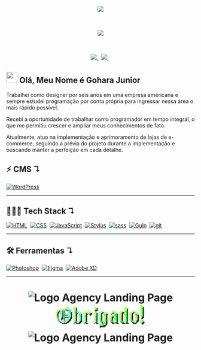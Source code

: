 <!-- Gif Logo -->
<p align="center">
  <a href="">
    <img src="https://user-images.githubusercontent.com/57417305/87222610-74eeec00-c34b-11ea-9803-00736d9ac97a.gif">
  </a>
</p>
  &nbsp;
<!-- Gif Traço -->
<p align="center">
    <img src="https://user-images.githubusercontent.com/57417305/81239377-13bd3c00-8fdb-11ea-9567-30a27becb1bf.gif">
</p>

  &nbsp;
<p align="center">
  <!-- Badge - LinkedIn -->
  <a href="https://www.linkedin.com/in/goharajunior/">
    <img src="https://img.shields.io/badge/Gohara-0A66C2?logo=linkedin&logoColor=fff&style=flat&link=https://www.linkedin.com/in/goharajunior/">
  </a>
  &nbsp;
  <!-- Badge - Twitter -->
  <a href="https://twitter.com/goharadev">
    <img src="https://img.shields.io/badge/Twitter-1DA1F2?logo=twitter&logoColor=fff&style=flat&link=https://twitter.com/goharadev">
  </a>
   &nbsp;
</p>

<!-- Apresentação -->
## <img src="./icons-readme/hello.gif" width="30px" height="30px"> Olá, Meu Nome é Gohara Junior

<p>Trabalhei como designer por seis anos em uma empresa americana e sempre estudei programação por conta própria para ingressar nessa área o mais rápido possível.</p>

<p>Recebi a oportunidade de trabalhar como programador em tempo integral, o que me permitiu crescer e ampliar meus conhecimentos de fato.</p>

<p>Atualmente, atuo na implementação e aprimoramento de lojas de e-commerce, seguindo a prévia do projeto durante a implementação e buscando manter a perfeição em cada detalhe.</p>

## ⚡ <strong>CMS ↴</strong>
<a href="#"><img alt="WordPress" src="https://img.shields.io/badge/WordPress-21759B?logo=wordpress&logoColor=fff&style=flat"></a>&nbsp;

---
## 👨🏼‍💻 <strong>Tech Stack ↴</strong>

<p align="left">
  <a href="#"><img alt="HTML" src="https://img.shields.io/badge/HTML5-E34F26?logo=html5&logoColor=fff&style=flat"></a>&nbsp;
  <a href="#"><img alt="CSS" src="https://img.shields.io/badge/CSS3-1572B6?logo=css3&logoColor=fff&style=flat"></a>&nbsp;
  <a href="#"><img alt="JavaScript" src="https://img.shields.io/badge/JavaScript-F7DF1E.svg?logo=javascript&logoColor=black"></a>&nbsp;
  <a href="#"><img alt="Stylus" src="https://img.shields.io/badge/Stylus-333?logo=stylus&logoColor=fff&style=flat"></a>&nbsp;
  <a href="#"><img alt="sass" src="https://img.shields.io/badge/Sass-hotpink.svg?logo=SASS&logoColor=white"></a>&nbsp;
  <a href="#"><img alt="Gulp" src="https://img.shields.io/badge/gulp-CF4647?logo=gulp&logoColor=fff&style=flat"></a>&nbsp;
  <!-- <a href="#"><img alt="React" src="https://img.shields.io/badge/React-20232a.svg?logo=react&logoColor=%2361DAFB"></a>&nbsp; -->
  <a href="#"><img alt="git" src="https://img.shields.io/badge/Git-F05033.svg?logo=git&logoColor=white"></a>&nbsp;
</p>

---

## 🛠 <strong>Ferramentas ↴</strong>
<a href="#"><img alt="Photoshop" src="https://img.shields.io/badge/Adobe%20Photoshop-31A8FF?logo=adobephotoshop&logoColor=fff&style=flat"></a>&nbsp;
<a href="#"><img alt="Figma" src="https://img.shields.io/badge/Figma-F24E1E?logo=figma&logoColor=fff&style=flat"></a>&nbsp;
<a href="#"><img alt="Adobe XD" src="https://img.shields.io/badge/Adobe%20XD-FF61F6?logo=adobexd&logoColor=fff&style=flat"></a>&nbsp;

---

<h1 align="center">
    <img width="200px" alt="Logo Agency Landing Page" src="https://user-images.githubusercontent.com/57417305/89026559-5010e780-d2ff-11ea-93e5-9731085ab2b1.gif" />
    <img alt="Logo Agency Landing Page" src="./icons-readme/thanks.png" />
    <img width="200px" alt="Logo Agency Landing Page" src="https://user-images.githubusercontent.com/57417305/89027087-42a82d00-d300-11ea-8396-9c567ef2266a.gif" />
</h1>
